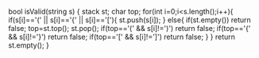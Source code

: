 bool isValid(string s) {
stack <char> st;
char top;
for(int i=0;i<s.length();i++){
if(s[i]=='(' || s[i]=='{' || s[i]=='['){
st.push(s[i]);
}
else{
if(st.empty())
return false;
top=st.top();
st.pop();
if(top=='(' && s[i]!=')')
return false;
if(top=='{' && s[i]!='}')
return false;
if(top=='[' && s[i]!=']')
return false;
}
}
return st.empty();
}